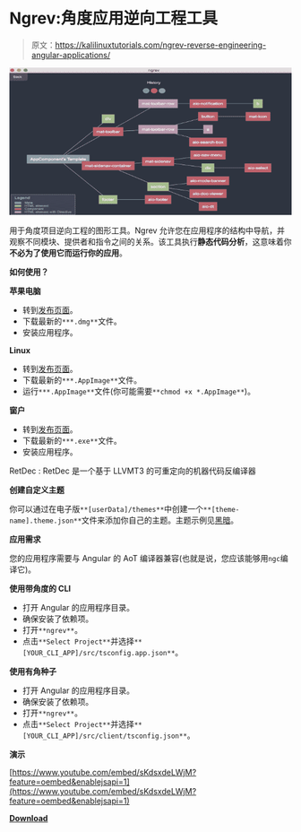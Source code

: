 # Ngrev:角度应用逆向工程工具

> 原文：<https://kalilinuxtutorials.com/ngrev-reverse-engineering-angular-applications/>

[![Ngrev : Tool For Reverse Engineering of Angular Applications](img/e9576944729bf7bf3773b038391447fb.png "Ngrev : Tool For Reverse Engineering of Angular Applications")](https://1.bp.blogspot.com/-8NQd1pvJ26s/Xe9zi9j62bI/AAAAAAAAD4M/LAi-v9TGllQEsR73fPR1E4OWUErBh-FWQCLcBGAsYHQ/s1600/Ngrev%25281%2529.png)

用于角度项目逆向工程的图形工具。Ngrev 允许您在应用程序的结构中导航，并观察不同模块、提供者和指令之间的关系。该工具执行**静态代码分析**，这意味着你**不必为了使用它而运行你的应用**。

**如何使用？**

**苹果电脑**

*   转到[发布页面](https://github.com/mgechev/ngrev/releases)。
*   下载最新的`***.dmg**`文件。
*   安装应用程序。

**Linux**

*   转到[发布页面](https://github.com/mgechev/ngrev/releases)。
*   下载最新的`***.AppImage**`文件。
*   运行`***.AppImage**`文件(你可能需要`**chmod +x *.AppImage**`)。

**窗户**

*   转到[发布页面](https://github.com/mgechev/ngrev/releases)。
*   下载最新的`***.exe**`文件。
*   安装应用程序。

RetDec : RetDec 是一个基于 LLVMT3 的可重定向的机器代码反编译器

**创建自定义主题**

你可以通过在电子版`**[userData]/themes**`中创建一个`**[theme-name].theme.json**`文件来添加你自己的主题。主题示例见[黑暗](https://github.com/mgechev/ngrev/blob/master/app/dark.theme.json)。

**应用需求**

您的应用程序需要与 Angular 的 AoT 编译器兼容(也就是说，您应该能够用`ngc`编译它)。

**使用带角度的 CLI**

*   打开 Angular 的应用程序目录。
*   确保安装了依赖项。
*   打开`**ngrev**`。
*   点击`**Select Project**`并选择`**[YOUR_CLI_APP]/src/tsconfig.app.json**`。

**使用有角种子**

*   打开 Angular 的应用程序目录。
*   确保安装了依赖项。
*   打开`**ngrev**`。
*   点击`**Select Project**`并选择`**[YOUR_CLI_APP]/src/client/tsconfig.json**`。

**演示**

[https://www.youtube.com/embed/sKdsxdeLWjM?feature=oembed&enablejsapi=1](https://www.youtube.com/embed/sKdsxdeLWjM?feature=oembed&enablejsapi=1)

[**Download**](https://github.com/mgechev/ngrev)